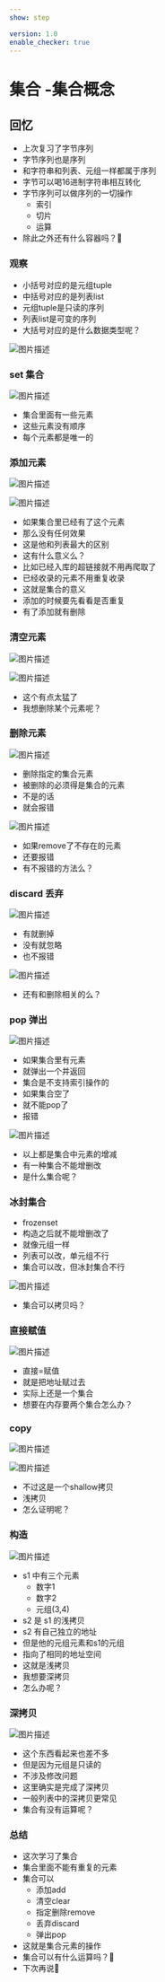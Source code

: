 ```yaml
---
show: step

version: 1.0
enable_checker: true
---
```


# 集合 -集合概念
## 回忆
- 上次复习了字节序列
- 字节序列也是序列
- 和字符串和列表、元组一样都属于序列
- 字节可以喝16进制字符串相互转化
- 字节序列可以做序列的一切操作
	- 索引
	- 切片
	- 运算
- 除此之外还有什么容器吗？🤔

### 观察
- 小括号对应的是元组tuple
- 中括号对应的是列表list
- 元组tuple是只读的序列
- 列表list是可变的序列
- 大括号对应的是什么数据类型呢？

![图片描述](https://doc.shiyanlou.com/courses/uid1190679-20210830-1630308174881)
### set 集合

![图片描述](https://doc.shiyanlou.com/courses/uid1190679-20210830-1630308220493)

- 集合里面有一些元素
- 这些元素没有顺序
- 每个元素都是唯一的

### 添加元素

![图片描述](https://doc.shiyanlou.com/courses/uid1190679-20210830-1630308363936)

![图片描述](https://doc.shiyanlou.com/courses/uid1190679-20210830-1630308422081)

- 如果集合里已经有了这个元素
- 那么没有任何效果
- 这是他和列表最大的区别
- 这有什么意义么？
- 比如已经入库的超链接就不用再爬取了
- 已经收录的元素不用重复收录
- 这就是集合的意义
- 添加的时候要先看看是否重复
- 有了添加就有删除

### 清空元素
![图片描述](https://doc.shiyanlou.com/courses/uid1190679-20210830-1630308692737)

![图片描述](https://doc.shiyanlou.com/courses/uid1190679-20210830-1630308680077)

- 这个有点太猛了
- 我想删除某个元素呢？

### 删除元素

![图片描述](https://doc.shiyanlou.com/courses/uid1190679-20210830-1630308518798)

- 删除指定的集合元素
- 被删除的必须得是集合的元素
- 不是的话
- 就会报错

![图片描述](https://doc.shiyanlou.com/courses/uid1190679-20210830-1630308595784)

- 如果remove了不存在的元素
- 还要报错
- 有不报错的方法么？

### discard 丢弃

![图片描述](https://doc.shiyanlou.com/courses/uid1190679-20210830-1630308830446)

- 有就删掉
- 没有就忽略
- 也不报错

![图片描述](https://doc.shiyanlou.com/courses/uid1190679-20210830-1630308853694)

- 还有和删除相关的么？

### pop 弹出

![图片描述](https://doc.shiyanlou.com/courses/uid1190679-20210830-1630308895456)

- 如果集合里有元素
- 就弹出一个并返回
- 集合是不支持索引操作的
- 如果集合空了
- 就不能pop了
- 报错

![图片描述](https://doc.shiyanlou.com/courses/uid1190679-20210830-1630309064511)

- 以上都是集合中元素的增减
- 有一种集合不能增删改
- 是什么集合呢？

### 冰封集合
- frozenset
- 构造之后就不能增删改了
- 就像元组一样
- 列表可以改，单元组不行
- 集合可以改，但冰封集合不行

![图片描述](https://doc.shiyanlou.com/courses/uid1190679-20210830-1630326576050)

- 集合可以拷贝吗？

### 直接赋值

![图片描述](https://doc.shiyanlou.com/courses/uid1190679-20210830-1630309997901)

- 直接=赋值
- 就是把地址赋过去
- 实际上还是一个集合
- 想要在内存要两个集合怎么办？

### copy

![图片描述](https://doc.shiyanlou.com/courses/uid1190679-20210830-1630310065385)

![图片描述](https://doc.shiyanlou.com/courses/uid1190679-20210830-1630310111319)

- 不过这是一个shallow拷贝
- 浅拷贝
- 怎么证明呢？

### 构造

![图片描述](https://doc.shiyanlou.com/courses/uid1190679-20210830-1630310194743)

- s1 中有三个元素
	- 数字1
	- 数字2
	- 元组(3,4)
- s2 是 s1 的浅拷贝
- s2 有自己独立的地址
- 但是他的元组元素和s1的元组
- 指向了相同的地址空间
- 这就是浅拷贝
- 我想要深拷贝
- 怎么办呢？

### 深拷贝

![图片描述](https://doc.shiyanlou.com/courses/uid1190679-20210830-1630310975547)

- 这个东西看起来也差不多
- 但是因为元组是只读的
- 不涉及修改问题
- 这里确实是完成了深拷贝
- 一般列表中的深拷贝更常见
- 集合有没有运算呢？

### 总结 
- 这次学习了集合
- 集合里面不能有重复的元素
- 集合可以
	- 添加add
	- 清空clear
	- 指定删除remove
	- 丢弃discard
	- 弹出pop
- 这就是集合元素的操作
- 集合可以有什么运算吗？🤔
- 下次再说👋